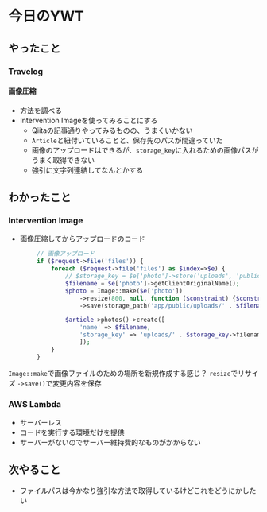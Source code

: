 # 今日のYWT

## やったこと

### Travelog

#### 画像圧縮

- 方法を調べる
- Intervention Imageを使ってみることにする
  - Qiitaの記事通りやってみるものの、うまくいかない
  - `Article`と紐付いていることと、保存先のパスが間違っていた
  - 画像のアップロードはできるが、`storage_key`に入れるための画像パスがうまく取得できない
  - 強引に文字列連結してなんとかする
  

## わかったこと

### Intervention Image

- 画像圧縮してからアップロードのコード

```php
        // 画像アップロード
        if ($request->file('files')) {
            foreach ($request->file('files') as $index=>$e) {
                // $storage_key = $e['photo']->store('uploads', 'public');
                $filename = $e['photo']->getClientOriginalName();
                $photo = Image::make($e['photo'])
                    ->resize(800, null, function ($constraint) {$constraint->aspectRatio();})
                    ->save(storage_path('app/public/uploads/' . $filename));

                $article->photos()->create([
                    'name' => $filename,
                    'storage_key' => 'uploads/' . $storage_key->filename . "." . $storage_key->extension,
                    ]);
            }
        }
```

`Image::make`で画像ファイルのための場所を新規作成する感じ？
`resize`でリサイズ
`->save()`で変更内容を保存

### AWS Lambda

- サーバーレス
- コードを実行する環境だけを提供
- サーバーがないのでサーバー維持費的なものがかからない

## 次やること

- ファイルパスは今かなり強引な方法で取得しているけどこれをどうにかしたい
